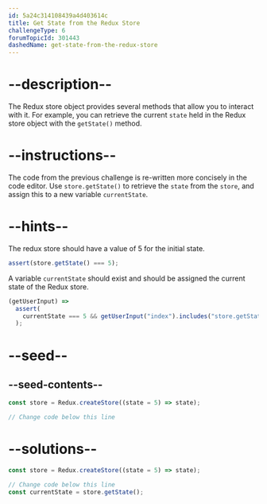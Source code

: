 ```yaml
---
id: 5a24c314108439a4d403614c
title: Get State from the Redux Store
challengeType: 6
forumTopicId: 301443
dashedName: get-state-from-the-redux-store
---
```


# --description--

The Redux store object provides several methods that allow you to interact with it. For example, you can retrieve the current `state` held in the Redux store object with the `getState()` method.

# --instructions--

The code from the previous challenge is re-written more concisely in the code editor. Use `store.getState()` to retrieve the `state` from the `store`, and assign this to a new variable `currentState`.

# --hints--

The redux store should have a value of 5 for the initial state.

```js
assert(store.getState() === 5);
```

A variable `currentState` should exist and should be assigned the current state of the Redux store.

```js
(getUserInput) =>
  assert(
    currentState === 5 && getUserInput("index").includes("store.getState()")
  );
```

# --seed--

## --seed-contents--

```js
const store = Redux.createStore((state = 5) => state);

// Change code below this line
```

# --solutions--

```js
const store = Redux.createStore((state = 5) => state);

// Change code below this line
const currentState = store.getState();
```
